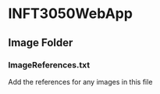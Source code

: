 # INFT3050WebApp
## Image Folder
### ImageReferences.txt
Add the references for any images in this file
